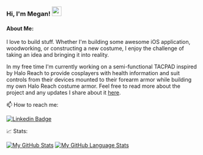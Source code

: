 
<!-- [![Instagram Badge](https://img.shields.io/badge/-Instagram-e4405f?style=flat-square&logo=Instagram&logoColor=white)](https://www.instagram.com/fallen.cosplay/) -->

### Hi, I'm Megan! <img src="https://media.giphy.com/media/hvRJCLFzcasrR4ia7z/giphy.gif" width="25px">

 #### About Me:
I love to build stuff. Whether I'm building some awesome iOS application, woodworking, or constructing a new costume, I enjoy the challenge of taking an idea and bringing it into reality.

In my free time I'm currently working on a semi-functional TACPAD inspired by Halo Reach to provide cosplayers with health information and suit controls from their devices mounted to their forearm armor while building my own Halo Reach costume armor. Feel free to read more about the project and any updates I share about it [here](https://www.405th.com/forums/threads/semi-functional-reach-tacpad-mobile-project.51504/).


<!--🔭 I’m currently working on Halo Reach inspired TacPad for iOS and Android

🌱 I’m currently learning integrating Fit with Android apps and HealthKit on iOS -->

📫 How to reach me: 

[![Linkedin Badge](https://img.shields.io/badge/-LinkedIn-0e76a8?style=flat-square&logo=Linkedin&logoColor=white)](https://www.linkedin.com/in/meganwiemer/)

<!--
Here are some ideas to get you started:

- 🔭 I’m currently working on ...
- 🌱 I’m currently learning ...
- 👯 I’m looking to collaborate on ...
- 🤔 I’m looking for help with ...
- 💬 Ask me about ...
- 📫 How to reach me: ...
- ⚡ Fun fact: ...
-->

<!-- <img height="180em" src="https://github-readme-stats.vercel.app/api?username=wiemerm&theme=darcula&count_private=true&show_icons=true" />  -->
<!-- [![Top Langs](https://github-readme-stats.vercel.app/api/top-langs/?username=wiemerm&theme=darcula)](https://github.com/anuraghazra/github-readme-stats) -->
📈 Stats:

[![My GitHub Stats](https://github-readme-stats.vercel.app/api/?username=wiemerm&count_private=true&theme=darcula&showicons=true)]() 
[![My GitHub Language Stats](https://github-readme-stats.vercel.app/api/top-langs/?username=wiemerm&theme=darcula)]()
